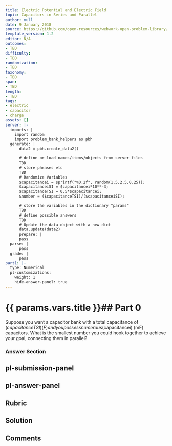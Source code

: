 ```yaml
---
title: Electric Potential and Electric Field
topic: Capacitors in Series and Parallel
author: null
date: 9 January 2018
source: https://github.com/open-resources/webwork-open-problem-library/tree/master/Contrib/BrockPhysics/College_Physics_Urone/19.Electric_Potential_and_Electric_Field/19-06.Capacitors_in_Series_and_Parallel/NU_U17_19_06_002.pg
template_version: 1.2
editor: N/A
outcomes:
- TBD
difficulty:
- TBD
randomization:
- TBD
taxonomy:
- TBD
span:
- TBD
length:
- TBD
tags:
- electric
- capacitor
- charge
assets: []
server: |-
  imports: |
    import random
    import problem_bank_helpers as pbh
  generate: |
      data2 = pbh.create_data2()

      # define or load names/items/objects from server files
      TBD
      # store phrases etc
      TBD
      # Randomize Variables
      $capacitancei = sprintf("%0.2f", random(1.5,2.5,0.25));
      $capacitanceiSI = $capacitancei*10**-3;
      $capacitanceTSI = 0.5*$capacitancei;
      $number = ($capacitanceTSI)/($capacitanceiSI);

      # store the variables in the dictionary "params"
      TBD
      # define possible answers
      TBD
      # Update the data object with a new dict
      data.update(data2)
      prepare: |
      pass
  parse: |
      pass
  grade: |
      pass
part1: |-
  type: Numerical
  pl-customizations:
    weight: 1
    hide-answer-panel: true
---
```


# {{ params.vars.title }}## Part 0 
Suppose you want a capacitor bank with a total capacitance of ($capacitanceTSI) (F) and you possess numerous ($capacitancei) (mF) capacitors. What is the smallest number you could hook together to achieve your goal, connecting them in parallel? 


### Answer Section 


## pl-submission-panel 


## pl-answer-panel 


## Rubric 


## Solution 


## Comments 


